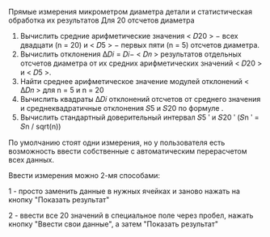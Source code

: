 Прямые измерения микрометром диаметра детали и статистическая обработка их
результатов
Для 20 отсчетов диаметра 
1. Вычислить средние арифметические значения < 𝐷20 > − всех двадцати (n = 20) и < 𝐷5 > −
первых пяти (n = 5) отсчетов диаметра.
2. Вычислить отклонения ∆𝐷𝑖 = 𝐷𝑖− < 𝐷𝑛 > результатов отдельных отсчетов диаметра от их
средних арифметических значений < 𝐷20 > и < 𝐷5 >.
3. Найти среднее арифметическое значение модулей отклонений < ∆𝐷𝑛 > для n = 5 и n = 20
4. Вычислить квадраты ∆𝐷𝑖 отклонений отсчетов от среднего значения и среднеквадратичные
отклонения 𝑆5 и 𝑆20 по формуле .
5. Вычислить стандартный доверительный интервал 𝑆5 ʹ и 𝑆20 ʹ (𝑆n ʹ = 𝑆n / sqrt(n))

По умолчанию стоят одни измерения, но у пользователя есть возможность ввести собственные с автоматическим перерасчетом всех данных.

Ввести измерения можно 2-мя способами:

1 - просто заменить данные в нужных ячейках и заново нажать на кнопку "Показать результат"

2 - ввести все 20 значений в специальное поле через пробел, нажать кнопку "Ввести свои данные", а затем "Показать результат"
